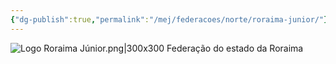 ```yaml
---
{"dg-publish":true,"permalink":"/mej/federacoes/norte/roraima-junior/"}
---
```


![Logo Roraima Júnior.png|300x300](/img/user/Imagens/Logos%20das%20Federa%C3%A7%C3%B5es/Logo%20Roraima%20J%C3%BAnior.png)
Federação do estado da Roraima